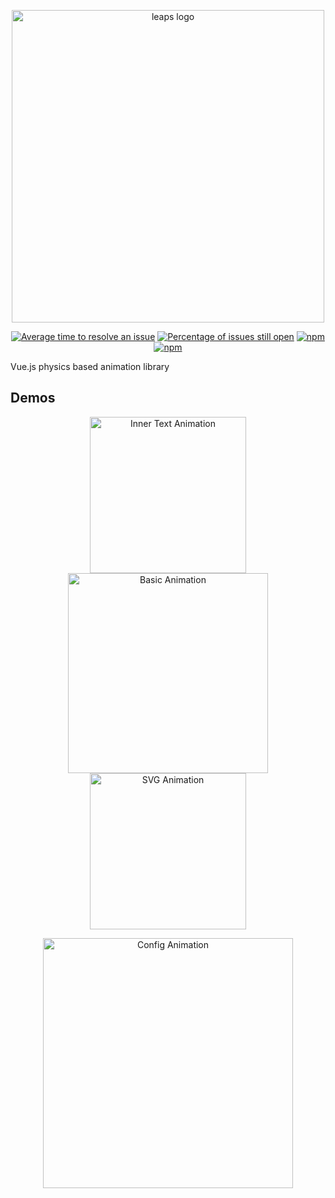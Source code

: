 <p align="center">
  <a href="https://baianat.github.io/leaps/" target="_blank">
    <img width="500" alt="leaps logo" src="https://github.com/baianat/leaps/blob/master/docs/.vuepress/public/leaps.svg">
  </a>
</p>

<p align="center">
  <a href="http://isitmaintained.com/project/baianat/leaps"><img src="http://isitmaintained.com/badge/resolution/baianat/leaps.svg" alt="Average time to resolve an issue"/></a>
  <a href="http://isitmaintained.com/project/baianat/leaps"><img src="http://isitmaintained.com/badge/open/baianat/leaps.svg" alt="Percentage of issues still open"/></a>
  <a href="https://npm-stat.com/charts.html?package=leaps"><img src="https://img.shields.io/npm/dm/leaps.svg" alt="npm"/></a>
  <a href="https://www.npmjs.com/package/leaps"><img src="https://img.shields.io/npm/v/leaps.svg" alt="npm"/></a>
</p>

Vue.js physics based animation library

## Demos

<p align="center">
  <a href="https://github.com/baianat/leaps/blob/master/demo/gifs/innet%20text.gif"><img width="250px" src="https://github.com/baianat/leaps/blob/master/demo/gifs/innet%20text.gif" alt="Inner Text Animation"/></a>
  <a href="https://github.com/baianat/leaps/blob/master/demo/gifs/basic.gif"><img width="320px" src="https://github.com/baianat/leaps/blob/master/demo/gifs/basic.gif" alt="Basic Animation"/></a>
  <a href="https://github.com/baianat/leaps/blob/master/demo/gifs/svh.gif"><img width="250px" src="https://github.com/baianat/leaps/blob/master/demo/gifs/svh.gif" alt="SVG Animation"/></a>
</p>

<p align="center">
  <a href="https://github.com/baianat/leaps/blob/master/demo/gifs/config.gif"><img width="400px" src="https://github.com/baianat/leaps/blob/master/demo/gifs/config.gif" alt="Config Animation"/></a>
</p>